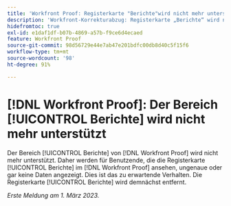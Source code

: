 ```yaml
---
title: 'Workfront Proof: Registerkarte "Berichte"wird nicht mehr unterstützt'
description: 'Workfront-Korrekturabzug: Registerkarte „Berichte“ wird nicht mehr unterstützt. Daher werden für Benutzende, die die Registerkarte ‚Berichte‘ im Workfront-Korrekturabzug ansehen, ungenaue oder gar keine Daten angezeigt. Dies ist das zu erwartende Verhalten. Die Registerkarte „Berichte“ wird demnächst entfernt.'
hidefromtoc: true
exl-id: e1daf1df-b07b-4869-a57b-f9ce6d4ecaed
feature: Workfront Proof
source-git-commit: 98d56729e44e7ab47e201bdfc00db8d40c5f15f6
workflow-type: tm+mt
source-wordcount: '98'
ht-degree: 91%

---
```


# [!DNL Workfront Proof]: Der Bereich [!UICONTROL Berichte] wird nicht mehr unterstützt

<!--Requested article-->

Der Bereich [!UICONTROL Berichte] von [!DNL Workfront Proof] wird nicht mehr unterstützt. Daher werden für Benutzende, die die Registerkarte [!UICONTROL Berichte] im [!DNL Workfront Proof] ansehen, ungenaue oder gar keine Daten angezeigt. Dies ist das zu erwartende Verhalten. Die Registerkarte [!UICONTROL Berichte] wird demnächst entfernt.

_Erste Meldung am 1. März 2023._
